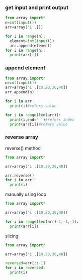 ### get input and print output
```py
from array import*
n=int(input())
arr=array('i',[])

for i in range(n):
  element=int(input())
  arr.append(element)
for i in range(n):
  print(arr[i])
```

### append element
```py
from array import*
n=int(input())
arr=array('i',[10,20,30,40])
arr.append(n)

for i in arr:
  print(i)#refers value

for i in range(len(arr)):
  print(i,end=' ')#refers index
  print(arr[i])#refers value

```

### reverse array
reverse() method
```py
from array import*

arr=array('i',[10,20,30,40])

arr.reverse()
for i in arr:
  print(i)
```
manually using loop
```py
from array import*

arr=array('i',[10,20,30,40])

for i in range(len(arr)-1,-1,-1):
  print(arr[i])
```
slicing
```py
from array import*

arr=array('i',[10,20,30,40])

reversed=arr[::-1]
for i in reversed:
  print(i)

```
 
